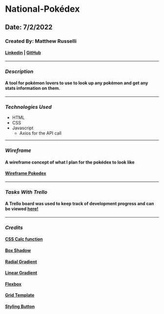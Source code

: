 # National-Pokédex

## Date: 7/2/2022

### Created By: Matthew Russelli

#### [Linkedin](https://www.linkedin.com/in/matthewrusselli/) | [GitHub](https://github.com/MattRusselli)

---

### **_Description_**

#### A tool for pokémon lovers to use to look up any pokémon and get any stats information on them.

---

### **_Technologies Used_**

- HTML
- CSS
- Javascript
  - Axios for the API call

---

### **_Wireframe_**

#### A wireframe concept of what I plan for the pokédex to look like

#### [Wireframe Pokedex](https://imgur.com/a/RvtpwgU)

---

### **_Tasks With Trello_**

#### A Trello board was used to keep track of development progress and can be viewed [here!](https://trello.com/b/TTyzDPMX/national-pok%C3%A9dex-api-call)

---

### **_Credits_**

#### [CSS Calc function](https://developer.mozilla.org/en-US/docs/Web/CSS/calc)

#### [Box Shadow](https://developer.mozilla.org/en-US/docs/Web/CSS/box-shadow)

#### [Radial Gradient](https://developer.mozilla.org/en-US/docs/Web/CSS/gradient/radial-gradient)

#### [Linear Gradient](https://developer.mozilla.org/en-US/docs/Web/CSS/gradient/linear-gradient)

#### [Flexbox](https://css-tricks.com/snippets/css/a-guide-to-flexbox/)

#### [Grid Template](https://developer.mozilla.org/en-US/docs/Web/CSS/grid-template)

#### [Styling Button](https://www.freecodecamp.org/news/css-button-style-hover-color-and-background/)
